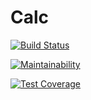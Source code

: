 # Calc
[![Build Status](https://travis-ci.org/Szczepan87/Calc.svg?branch=master)](https://travis-ci.org/Szczepan87/Calc)

[![Maintainability](https://api.codeclimate.com/v1/badges/f8fcf4b90e6e9c47e093/maintainability)](https://codeclimate.com/github/Szczepan87/Calc/maintainability)

[![Test Coverage](https://api.codeclimate.com/v1/badges/f8fcf4b90e6e9c47e093/test_coverage)](https://codeclimate.com/github/Szczepan87/Calc/test_coverage)
